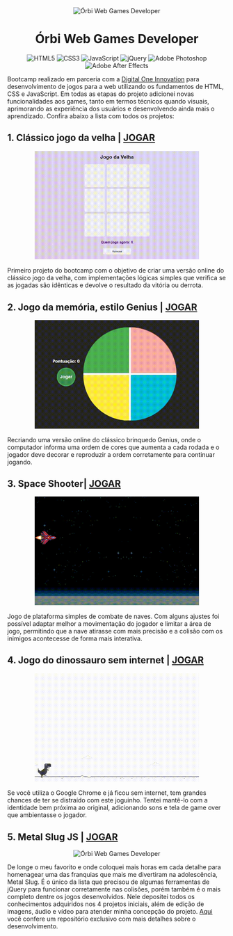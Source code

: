 <div align="center" width="100%">

<img src="https://user-images.githubusercontent.com/89167737/166615201-1e487fb2-5589-4211-8d90-8bb65c933d42.png" alt="Órbi Web Games Developer" width="25%">

</div>
  
<h1 align="center">Órbi Web Games Developer</h1>

<div align="center" width="100%">

![HTML5](https://img.shields.io/badge/html5-%23E34F26.svg?style=for-the-badge&logo=html5&logoColor=white)
![CSS3](https://img.shields.io/badge/css3-%231572B6.svg?style=for-the-badge&logo=css3&logoColor=white)
![JavaScript](https://img.shields.io/badge/javascript-%23323330.svg?style=for-the-badge&logo=javascript&logoColor=%23F7DF1E)
![jQuery](https://img.shields.io/badge/jquery-%230769AD.svg?style=for-the-badge&logo=jquery&logoColor=white)
![Adobe Photoshop](https://img.shields.io/badge/adobe%20photoshop-%2331A8FF.svg?style=for-the-badge&logo=adobe%20photoshop&logoColor=white)
![Adobe After Effects](https://img.shields.io/badge/Adobe%20After%20Effects-9999FF.svg?style=for-the-badge&logo=Adobe%20After%20Effects&logoColor=white)
  
</div>

Bootcamp realizado em parceria com a [Digital One Innovation](https://dio.me) para desenvolvimento de jogos para a web utilizando os fundamentos de HTML, CSS e JavaScript. Em todas as etapas do projeto adicionei novas funcionalidades aos games, tanto em termos técnicos quando visuais, aprimorando as experiência dos usuários e desenvolvendo ainda mais o aprendizado. Confira abaixo a lista com todos os projetos:

## 1. Clássico jogo da velha | [JOGAR](https://rawcdn.githack.com/FernandoBade/orbi-web-games-developer/eed9d9efe251064919ce88184015a37cfa456888/jogo-da-velha/index.html)

<div align="center" width="100%">
<img src="jogo-da-velha/img/demo-velha.gif" alt="Clássico Jogo da velha"  width="75%">
</div>

Primeiro projeto do bootcamp com o objetivo de criar uma versão online do clássico jogo da velha, com implementações lógicas simples que verifica se as jogadas são idênticas e devolve o resultado da vitória ou derrota.

## 2. Jogo da memória, estilo Genius | [JOGAR](https://rawcdn.githack.com/FernandoBade/orbi-web-games-developer/eed9d9efe251064919ce88184015a37cfa456888/genius-jogo-memoria/index.html)

<div align="center" width="100%">
<img src="genius-jogo-memoria/img/demo-genius.gif" alt="Jogo da memória estilo Genius"  width="75%">
</div>

Recriando uma versão online do clássico brinquedo Genius, onde o computador informa uma ordem de cores que aumenta a cada rodada e o jogador deve decorar e reproduzir a ordem corretamente para continuar jogando.

## 3. Space Shooter| [JOGAR](https://rawcdn.githack.com/FernandoBade/orbi-web-games-developer/eed9d9efe251064919ce88184015a37cfa456888/space-shooter/index.html)

<div align="center" width="100%">
<img src="space-shooter/img/demo-space.gif" alt="Space Shooter"  width="75%">
</div>

Jogo de plataforma simples de combate de naves. Com alguns ajustes foi possível adaptar melhor a movimentação do jogador e limitar a área de jogo, permitindo que a nave atirasse com mais precisão e a colisão com os inimigos acontecesse de forma mais interativa.

## 4. Jogo do dinossauro sem internet | [JOGAR](https://rawcdn.githack.com/FernandoBade/orbi-web-games-developer/eed9d9efe251064919ce88184015a37cfa456888/dinossauro-sem-internet/index.html)

<div align="center" width="100%">
<img src="dinossauro-sem-internet/img/demo-dino.gif" alt="Dinossauro sem internet"  width="75%">
</div>

Se você utiliza o Google Chrome e já ficou sem internet, tem grandes chances de ter se distraído com este joguinho. Tentei mantê-lo com a identidade bem próxima ao original, adicionando sons e tela de game over que ambientasse o jogador.

## 5. Metal Slug JS | [JOGAR](https://fernandobade.github.io/metal-slug-js/)

<div align="center" width="100%">
<img src="jogo-de-naves/src/assets/images/demo-metal-slug-js.gif" alt="Órbi Web Games Developer"  width="75%">
</div>

De longe o meu favorito e onde coloquei mais horas em cada detalhe para homenagear uma das franquias que mais me divertiram na adolescência, Metal Slug. É o único da lista que precisou de algumas ferramentas de jQuery para funcionar corretamente nas colisões, porém também é o mais completo dentre os jogos desenvolvidos. Nele depositei todos os conhecimentos adquiridos nos 4 projetos iniciais, além de edição de imagens, áudio e vídeo para atender minha concepção do projeto. [Aqui](https://github.com/FernandoBade/metal-slug-js) você confere um repositório exclusivo com mais detalhes sobre o desenvolvimento.
